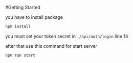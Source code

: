 #Getting Started

you have to install package

```bash
npm install
```

you must set your token secret in `./api/auth/login` line 14

after that use this command for start server
```bash
npm run start
```